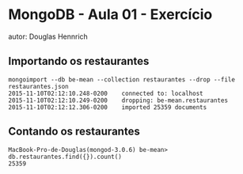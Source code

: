 # MongoDB - Aula 01 - Exercício
autor: Douglas Hennrich

## Importando os restaurantes

```
mongoimport --db be-mean --collection restaurantes --drop --file restaurantes.json
2015-11-10T02:12:10.248-0200	connected to: localhost
2015-11-10T02:12:10.249-0200	dropping: be-mean.restaurantes
2015-11-10T02:12:12.306-0200	imported 25359 documents
```

## Contando os restaurantes

```
MacBook-Pro-de-Douglas(mongod-3.0.6) be-mean> db.restaurantes.find({}).count()
25359
```
